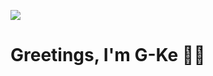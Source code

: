 ![](https://komarev.com/ghpvc/?username=G-Ke&color=2fa87c&style=for-the-badge)

# Greetings, I'm G-Ke 👋🏻
